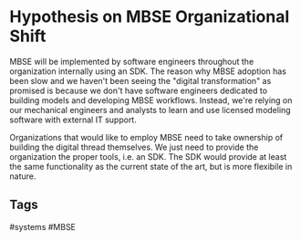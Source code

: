 # Hypothesis on MBSE Organizational Shift

MBSE will be implemented by software engineers throughout the organization internally using an SDK. The reason why MBSE adoption has been slow and we haven't been seeing the "digital transformation" as promised is because we don't have software engineers dedicated to building models and developing MBSE workflows. Instead, we're relying on our mechanical engineers and analysts to learn and use licensed modeling software with external IT support.  

Organizations that would like to employ MBSE need to take ownership of building the digital thread themselves. We just need to provide the organization the proper tools, i.e. an SDK. The SDK would provide at least the same functionality as the current state of the art, but is more flexibile in nature.  

## Tags
#systems #MBSE

